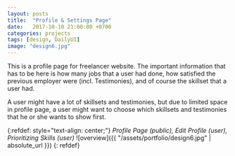 ```yaml
---
layout: posts
title:  "Profile & Settings Page"
date:   2017-10-10 21:00:00 +0700
categories: projects
tags: [design, DailyUI]
image: "design6.jpg"
---
```



This is a profile page for freelancer website.
The important information that has to be here is how many jobs that a user had done, how satisfied the previous employer were (incl. Testimonies), and of course the skillset that a user had.

A user might have a lot of skillsets and testimonies, but due to limited space in profile page, a user might want to choose which skillsets and testimonies that he or she wants to show first.


{:refdef: style="text-align: center;"}
_Profile Page (public), Edit Profile (user), Prioritizing Skills (user)_
![overview]({{ "/assets/portfolio/design6.jpg" | absolute_url }})
{: refdef}
